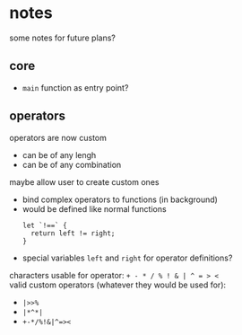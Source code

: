 # notes
some notes for future plans?

## core
- `main` function as entry point?

## operators
operators are now custom
- can be of any lengh
- can be of any combination

maybe allow user to create custom ones
- bind complex operators to functions (in background)
- would be defined like normal functions
  ```
  let `!==` {
    return left != right;
  }
  ```
- special variables `left` and `right` for operator definitions?

characters usable for operator: `+ - * / % ! & | ^ = > <`
<br>valid custom operators (whatever they would be used for):
- `|>>%`
- `|*^*|`
- `+-*/%!&|^=><`
